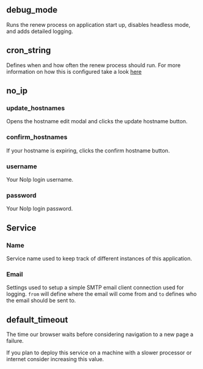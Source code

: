 ## debug_mode
Runs the renew process on application start up, disables headless mode, and adds detailed logging.

## cron_string
Defines when and how often the renew process should run. For more information on how this is configured take a look [here](https://www.npmjs.com/package/node-schedule#cron-style-scheduling)

## no_ip

### update_hostnames
Opens the hostname edit modal and clicks the update hostname button.

### confirm_hostnames
If your hostname is expiring, clicks the confirm hostname button.

### username
Your NoIp login username.

### password
Your NoIp login password.

## Service

### Name
Service name used to keep track of different instances of this application.

### Email
Settings used to setup a simple SMTP email client connection used for logging. ```from``` will define where the email will come from and ```to``` defines who the email should be sent to.

## default_timeout
The time our browser waits before considering navigation to a new page a failure.

If you plan to deploy this service on a machine with a slower processor or internet consider increasing this value.